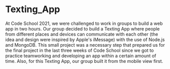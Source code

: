 # Texting_App

At Code School 2021, we were challenged to work in groups to build a web app in two hours. Our group decided to build a Texting App where people from different places and devices can communicate with each other (the idea and design were inspired by Apple's iMessage) with the use of Node.js and MongoDB. This small project was a necessary step that prepared us for the final project in the last three weeks of Code School since we got to practice teamworking and developing an app within a certain amount of time. Also, for this Texting App, our group built it from the mobile view first.
